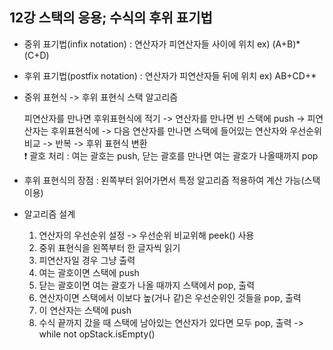 ## 12강 스택의 응용; 수식의 후위 표기법

- 중위 표기법(infix notation) : 연산자가 피연산자들 사이에 위치 ex) (A+B)\*(C+D)
- 후위 표기법(postfix notation) : 연산자가 피연산자들 뒤에 위치 ex) AB+CD+\*

- 중위 표현식 -> 후위 표현식 스택 알고리즘

  피연산자를 만나면 후위표현식에 적기 -> 연산자를 만나면 빈 스택에 push -> 피연산자는 후위표현식에 -> 다음 연산자를 만나면 스택에 들어있는 연산자와 우선순위 비교 -> 반복 -> 후위 표현식 변환  
   ❗️ 괄호 처리 : 여는 괄호는 push, 닫는 괄호를 만나면 여는 괄호가 나올때까지 pop

- 후위 표현식의 장점 : 왼쪽부터 읽어가면서 특정 알고리즘 적용하여 계산 가능(스택 이용)

- 알고리즘 설계
  1. 연산자의 우선순위 설정 -> 우선순위 비교위해 peek() 사용
  2. 중위 표현식을 왼쪽부터 한 글자씩 읽기
  3. 피연산자일 경우 그냥 출력
  4. 여는 괄호이면 스택에 push
  5. 닫는 괄호이면 여는 괄호가 나올 때까지 스택에서 pop, 출력
  6. 연산자이면 스택에서 이보다 높(거나 같)은 우선순위인 것들을 pop, 출력
  7. 이 연산자는 스택에 push
  8. 수식 끝까지 갔을 때 스택에 남아있는 연산자가 있다면 모두 pop, 출력 -> while not opStack.isEmpty()
